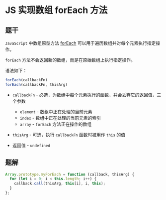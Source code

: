 # JS 实现数组 forEach 方法

## 题干

`JavaScript` 中数组原型方法 [forEach](https://developer.mozilla.org/zh-CN/docs/Web/JavaScript/Reference/Global_Objects/Array/forEach) 可以用于遍历数组并对每个元素执行指定操作。

`forEach` 方法不会返回新的数组，而是在原始数组上执行指定操作。

语法如下：

```js
forEach(callbackFn)
forEach(callbackFn, thisArg)
```

- `callbackFn` -   必选，为数组中每个元素执行的函数，并会丢弃它的返回值，三个参数
  - `element` -    数组中正在处理的当前元素
  - `index` -      数组中正在处理的当前元素的索引
  - `array` -      `forEach` 方法正在操作的数组

- `thisArg` -      可选，执行 `callbackFn` 函数时被用作 `this` 的值

- 返回值 -       `undefined`


## 题解

```js
Array.prototype.myForEach = function (callback, thisArg) {
  for (let i = 0; i < this.length; i++) {
    callback.call(thisArg, this[i], i, this);
  }
};
```